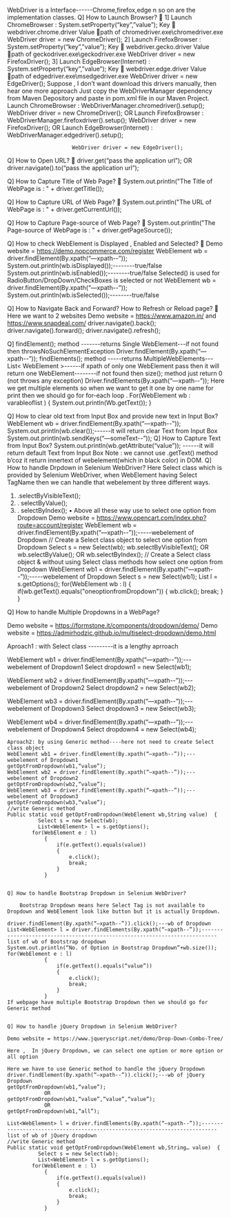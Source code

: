 WebDriver is a Interface------Chrome,firefox,edge n so on are the implementation classes.
Q] How to Launch Browser?
  1] Launch ChromeBrowser : 
                 System.setProperty(“key”,”value”);
                                      Key  webdriver.chrome.driver
                                      Value path of chromedriver.exe\\chromedriver.exe 
                WebDriver driver = new ChromeDriver();
        2] Launch FirefoxBrowser : 
                             System.setProperty(“key”,”value”);
                                                  Key  webdriver.gecko.driver
                                                  Value path of geckodriver.exe\\geckodriver.exe 
                            WebDriver driver = new FirefoxDriver();
         3]     Launch EdgeBrowser(Internet) : 
                           System.setProperty(“key”,”value”);
                                              Key  webdriver.edge.driver
                                              Value path of edgedriver.exe\\msedgedriver.exe 
                           WebDriver driver = new EdgeDriver();
Suppose , I don’t want download this drivers manually, then hear one more approach 
Just copy the WebDriverManager dependency from Maven Depository and paste in pom.xml file in our Maven Project.
 Launch ChromeBrowser :  WebDriverManager.chromedriver().setup();
                     WebDriver driver = new ChromeDriver();
                            OR
 Launch FirefoxBrowser :  WebDriverManager.firefoxdriver().setup();
	             WebDriver driver = new FirefoxDriver();
                            OR
   Launch EdgeBrowser(Internet) : WebDriverManager.edgedriver().setup();
          
                         WebDriver driver = new EdgeDriver();
Q] How to Open URL?
  driver.get(“pass the application url”);
                         OR
        driver.navigate().to(“pass the application url”);

Q] How to Capture Title of Web Page?
 System.out.println("The Title of WebPage is : " + driver.getTitle());

Q] How to Capture URL of Web Page?
 System.out.println("The URL of WebPage is : " + driver.getCurrentUrl());

Q] How to Capture Page-source of Web Page?
 System.out.println("The Page-source of WebPage is : " + driver.getPageSource());

Q] How to check WebElement is Displayed , Enabled and Selected?
 Demo website  =   https://demo.nopcommerce.com/register
WebElement wb = driver.findElement(By.xpath(“—xpath--”));
System.out.println(wb.isDisplayed());--------true/false
System.out.println(wb.isEnabled());--------true/false
Selected() is used for RadioButton/DropDown/CheckBoxes is selected or not
WebElement wb = driver.findElement(By.xpath(“—xpath--”));
System.out.println(wb.isSelected());--------true/false



Q] How to Navigate Back and Forward? How to Refresh or Reload page?
 Here we want to 2 websites
Demo website  =   https://www.amazon.in/    and     https://www.snapdeal.com/ 
driver.navigate().back();
driver.navigate().forward();
driver.navigate().refresh();

Q] findElement();  method -------returns Single WebElement---if not found then throwsNoSuchElementException
Driver.findElement(By.xpath(“—xpath--”));
 findElements();  method -----returns MultipleWebElements---List< WebElement >------if xpath of only one WebElement pass then it will return one WebElement--------if not found then  size();  method  just return 0 (not throws any exception)
Driver.findElements(By.xpath(“—xpath--”));
     Here we get multiple elements so when we want to get it one by one name for print then we should go for for-each loop .
   For(WebElement wb : varableoflist ) {
                System.out.println(Wb.getText());     }

Q] How to clear old text from Input Box and provide new text in Input Box?
WebElement wb = driver.findElement(By.xpath(“—xpath--”));
System.out.println(wb.clear());------it will return clear Text from Input Box
System.out.println(wb.sendKeys(“—someText--”));
Q] How to Capture Text from Input Box?
System.out.println(wb.getAttribute(“value”));  ------it will return default Text from Input Box
Note : we cannot use .getText() method b’coz it return innertext of webelement(which in black color) in DOM.
Q] How to handle Drpdown in Selenium WebDriver?
Here Select class which is provided by Selenium WebDriver, when WebElement having Select TagName then we can handle that webelement by three different ways.
1)	 .selectByVisibleText();
2)	 . selectByValue();
3)	 . selectByIndex();
•	Above all these way use to select one option from Dropdown
Demo website  =   https://www.opencart.com/index.php?route=account/register
WebElement wb = driver.findElement(By.xpath(“—xpath--”));-----webelement of Dropdown
       // Create a Select class object to select one option from Dropdown
           Select s = new Select(wb);
           wb.selectByVisibleText(); 
                     OR
           wb.selectByValue(); 
                     OR
           wb.selectByIndex();
 // Create a Select class object & without using Select class methods how  select one option from Dropdown
WebElement wb1 = driver.findElement(By.xpath(“—xpath--”));-----webelement of Dropdown
Select s = new Select(wb1);
List<WebElement> l = s.getOptions();
		for(WebElement wb : l)
			{
				if(wb.getText().equals("oneoptionfromDropdown"))
				{
					wb.click();
					break;
				}
			}




Q] How to handle Multiple Dropdowns in a WebPage? 

Demo website  =  https://formstone.it/components/dropdown/demo/ 
Demo website  =   https://admirhodzic.github.io/multiselect-dropdown/demo.html

Aproach1 : with Select class ---------it is a lengthy aprroach

WebElement wb1 = driver.findElement(By.xpath(“—xpath--”));---webelement of Dropdown1
Select dropdown1 = new Select(wb1);

WebElement wb2 = driver.findElement(By.xpath(“—xpath--”));---webelement of Dropdown2
Select dropdown2 = new Select(wb2);

WebElement wb3 = driver.findElement(By.xpath(“—xpath--”));---webelement of Dropdown3
Select dropdown3 = new Select(wb3);

WebElement wb4 = driver.findElement(By.xpath(“—xpath--”));---webelement of Dropdown4
Select dropdown4 = new Select(wb4);
~~~~~~~~~~~~~~~~~~~~~~~~~~~~~~~~~~~~~~~~~~~~~~~~~~~~~~~~~~~~~~~~~~~~~~~~~~~~~~~~~~~~~
Aproach2: by using Generic method----here not need to create Select class object
WebElement wb1 = driver.findElement(By.xpath(“—xpath--”));---webelement of Dropdown1
getOptFromDropdown(wb1,“value”);  
WebElement wb2 = driver.findElement(By.xpath(“—xpath--”));---webelement of Dropdown2 
getOptFromDropdown(wb2,“value”);  
WebElement wb3 = driver.findElement(By.xpath(“—xpath--”));---webelement of Dropdown3
getOptFromDropdown(wb3,“value”);  
//write Generic method
Public static void getOptFromDropdown(WebElement wb,String value)  {
          Select s = new Select(wb);
          List<WebElement> l = s.getOptions();
		for(WebElement e : l)
			{
				if(e.getText().equals(value))
				{
					e.click();
					break;
				}
			}


Q] How to handle Bootstrap Dropdown in Selenium WebDriver?

    Bootstrap Dropdown means here Select Tag is not available to Dropdown and WebElement look like button but it is actually Dropdown.

driver.findElement(By.xpath(“—xpath--”)).click();---wb of Dropdown
List<WebElement> l = driver.findElements(By.xpath(“—xpath--”));---------------------------------------------------------------------------list of wb of Bootstrap dropdown
System.out.println(“No. of Option in Bootstrap Dropdown”+wb.size());
for(WebElement e : l)
			{
				if(e.getText().equals(“value”))
				{
					e.click();
					break;
				}
			}
If webpage have multiple Bootstrap Dropdown then we should go for Generic method


Q] How to handle jQuery Dropdown in Selenium WebDriver?

Demo website = https://www.jqueryscript.net/demo/Drop-Down-Combo-Tree/

Here ,  In jQuery Dropdown, we can select one option or more option or all option

Here we have to use Generic method to handle the jQuery Dropdown
driver.findElement(By.xpath(“—xpath--”)).click();---wb of jQuery Dropdown
getOptFromDropdown(wb1,“value”);  
            OR
getOptFromDropdown(wb1,“value”,“value”,“value”);  
            OR
getOptFromDropdown(wb1,“all”);  

List<WebElement> l = driver.findElements(By.xpath(“—xpath--”));---------------------------------------------------------------------------list of wb of jQuery dropdown
//write Generic method
Public static void getOptFromDropdown(WebElement wb,String… value)  {
          Select s = new Select(wb);
          List<WebElement> l = s.getOptions();
		for(WebElement e : l)
			{
				if(e.getText().equals(value))
				{
					e.click();
					break;
				}
			}




